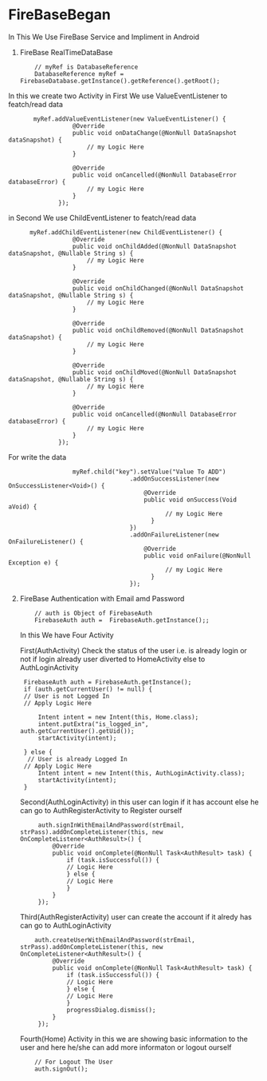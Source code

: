 # FireBaseBegan
In This We Use FireBase Service and Impliment in Android

1. FireBase RealTimeDataBase 
           
           // myRef is DatabaseReference
           DatabaseReference myRef = FirebaseDatabase.getInstance().getReference().getRoot();

In this we create two Activity in 
First We use ValueEventListener to featch/read data

           myRef.addValueEventListener(new ValueEventListener() {
                      @Override
                      public void onDataChange(@NonNull DataSnapshot dataSnapshot) {
                          // my Logic Here
                      }

                      @Override
                      public void onCancelled(@NonNull DatabaseError databaseError) {
                          // my Logic Here
                      }
                  });

in Second We use ChildEventListener to featch/read data

          myRef.addChildEventListener(new ChildEventListener() {
                      @Override
                      public void onChildAdded(@NonNull DataSnapshot dataSnapshot, @Nullable String s) {
                          // my Logic Here
                      }

                      @Override
                      public void onChildChanged(@NonNull DataSnapshot dataSnapshot, @Nullable String s) {
                          // my Logic Here
                      }

                      @Override
                      public void onChildRemoved(@NonNull DataSnapshot dataSnapshot) {
                          // my Logic Here
                      }

                      @Override
                      public void onChildMoved(@NonNull DataSnapshot dataSnapshot, @Nullable String s) {
                          // my Logic Here
                      }

                      @Override
                      public void onCancelled(@NonNull DatabaseError databaseError) {
                          // my Logic Here
                      }
                  });
                  
For write the data

                      myRef.child("key").setValue("Value To ADD")
                                      .addOnSuccessListener(new OnSuccessListener<Void>() {
                                          @Override
                                          public void onSuccess(Void aVoid) {
                                                // my Logic Here
                                            }
                                      })
                                      .addOnFailureListener(new OnFailureListener() {
                                          @Override
                                          public void onFailure(@NonNull Exception e) {
                                                // my Logic Here
                                            }
                                      });


2. FireBase Authentication with Email amd Password

           // auth is Object of FirebaseAuth
           FirebaseAuth auth =  FirebaseAuth.getInstance();;
   
   In this We have Four Activity
   
   First(AuthActivity) Check the status of the user i.e. is already login or not 
   if login already user diverted to HomeActivity
   else to AuthLoginActivity
   
        FirebaseAuth auth = FirebaseAuth.getInstance();
        if (auth.getCurrentUser() != null) {
        // User is not Logged In 
        // Apply Logic Here
        
            Intent intent = new Intent(this, Home.class);
            intent.putExtra("is_logged_in", auth.getCurrentUser().getUid());
            startActivity(intent);
            
        } else {
         // User is already Logged In 
        // Apply Logic Here
            Intent intent = new Intent(this, AuthLoginActivity.class);
            startActivity(intent);
        }
        
        
   Second(AuthLoginActivity) in this user can login 
           if it has account else he can go to AuthRegisterActivity to Register ourself
                       
            auth.signInWithEmailAndPassword(strEmail, strPass).addOnCompleteListener(this, new OnCompleteListener<AuthResult>() {
                @Override
                public void onComplete(@NonNull Task<AuthResult> task) {
                    if (task.isSuccessful()) {
                    // Logic Here
                    } else {
                    // Logic Here
                    }
                }
            });
            
            
   Third(AuthRegisterActivity) user can create the account 
           if it alredy has can go to AuthLoginActivity
           
           auth.createUserWithEmailAndPassword(strEmail, strPass).addOnCompleteListener(this, new OnCompleteListener<AuthResult>() {
                @Override
                public void onComplete(@NonNull Task<AuthResult> task) {
                    if (task.isSuccessful()) {
                    // Logic Here
                    } else {
                    // Logic Here
                    }
                    progressDialog.dismiss();
                }
            });
            
            
   Fourth(Home) Activity in this we are showing basic information to the user and here he/she can add more informaton or logout          ourself
           
           // For Logout The User
           auth.signOut();
